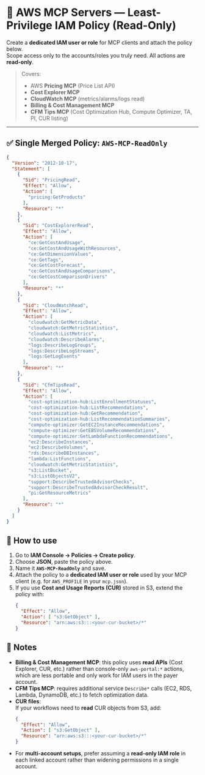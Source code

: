 # 🔐 AWS MCP Servers — Least-Privilege IAM Policy (Read-Only)

Create a **dedicated IAM user or role** for MCP clients and attach the policy below.  
Scope access only to the accounts/roles you truly need. All actions are **read-only**.

> Covers:
> - AWS **Pricing MCP** (Price List API)
> - **Cost Explorer MCP**
> - **CloudWatch MCP** (metrics/alarms/logs read)
> - **Billing & Cost Management MCP**
> - **CFM Tips MCP** (Cost Optimization Hub, Compute Optimizer, TA, PI, CUR listing)

---

## ✅ Single Merged Policy: `AWS-MCP-ReadOnly`

```json
{
  "Version": "2012-10-17",
  "Statement": [
    {
      "Sid": "PricingRead",
      "Effect": "Allow",
      "Action": [
        "pricing:GetProducts"
      ],
      "Resource": "*"
    },
    {
      "Sid": "CostExplorerRead",
      "Effect": "Allow",
      "Action": [
        "ce:GetCostAndUsage",
        "ce:GetCostAndUsageWithResources",
        "ce:GetDimensionValues",
        "ce:GetTags",
        "ce:GetCostForecast",
        "ce:GetCostAndUsageComparisons",
        "ce:GetCostComparisonDrivers"
      ],
      "Resource": "*"
    },
    {
      "Sid": "CloudWatchRead",
      "Effect": "Allow",
      "Action": [
        "cloudwatch:GetMetricData",
        "cloudwatch:GetMetricStatistics",
        "cloudwatch:ListMetrics",
        "cloudwatch:DescribeAlarms",
        "logs:DescribeLogGroups",
        "logs:DescribeLogStreams",
        "logs:GetLogEvents"
      ],
      "Resource": "*"
    },
    {
      "Sid": "CfmTipsRead",
      "Effect": "Allow",
      "Action": [
        "cost-optimization-hub:ListEnrollmentStatuses",
        "cost-optimization-hub:ListRecommendations",
        "cost-optimization-hub:GetRecommendation",
        "cost-optimization-hub:ListRecommendationSummaries",
        "compute-optimizer:GetEC2InstanceRecommendations",
        "compute-optimizer:GetEBSVolumeRecommendations",
        "compute-optimizer:GetLambdaFunctionRecommendations",
        "ec2:DescribeInstances",
        "ec2:DescribeVolumes",
        "rds:DescribeDBInstances",
        "lambda:ListFunctions",
        "cloudwatch:GetMetricStatistics",
        "s3:ListBucket",
        "s3:ListObjectsV2",
        "support:DescribeTrustedAdvisorChecks",
        "support:DescribeTrustedAdvisorCheckResult",
        "pi:GetResourceMetrics"
      ],
      "Resource": "*"
    }
  ]
}
```


## 🚀 How to use

1. Go to **IAM Console → Policies → Create policy**.  
2. Choose **JSON**, paste the policy above.  
3. Name it **`AWS-MCP-ReadOnly`** and save.  
4. Attach the policy to a **dedicated IAM user or role** used by your MCP client (e.g. for `AWS_PROFILE` in your `mcp.json`).  
5. If you use **Cost and Usage Reports (CUR)** stored in S3, extend the policy with:  
   ```json
   {
     "Effect": "Allow",
     "Action": [ "s3:GetObject" ],
     "Resource": "arn:aws:s3:::<your-cur-bucket>/*"
   }


## 📝 Notes

- **Billing & Cost Management MCP**: this policy uses **read APIs** (Cost Explorer, CUR, etc.) rather than console-only `aws-portal:*` actions, which are less portable and only work for IAM users in the payer account.  
- **CFM Tips MCP**: requires additional service `Describe*` calls (EC2, RDS, Lambda, DynamoDB, etc.) to fetch optimization data.  
- **CUR files**:  
  If your workflows need to **read** CUR objects from S3, add:  
  ```json
  {
    "Effect": "Allow",
    "Action": [ "s3:GetObject" ],
    "Resource": "arn:aws:s3:::<your-cur-bucket>/*"
  }

- For **multi-account setups**, prefer assuming a **read-only IAM role** in each linked account rather than widening permissions in a single account.
